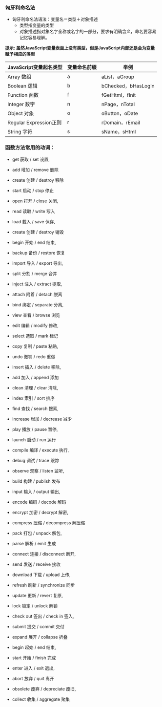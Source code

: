 ###  匈牙利命名法

- 匈牙利命名法语法：变量名＝类型＋对象描述
    + 类型指变量的类型
    + 对象描述指对象名字全称或名字的一部分，要求有明确含义，命名要容易记忆容易理解。
    
**提示: 虽然JavaScript变量表面上没有类型，但是JavaScript内部还是会为变量赋予相应的类型**

JavaScript变量起名类型 | 变量命名前缀 | 举例
------------|------------|------------
Array 数组    | a  | aList，aGroup
Boolean 逻辑  | b  | bChecked，bHasLogin
Function 函数 | f  | fGetHtml，fInit
Integer 数字  | n  | nPage，nTotal
Object 对象   | o  | oButton，oDate
Regular Expression正则 | r  | rDomain，rEmail
String 字符   | s  | sName，sHtml	
 	 	



### 函数方法常用的动词：
- get 获取        /   set 设置,
- add 增加        /   remove 删除
- create 创建     /   destroy 移除
- start 启动      /   stop 停止
- open 打开       /   close 关闭,

- read 读取       /   write 写入
- load 载入       /   save 保存,

- create 创建     /   destroy 销毁
- begin 开始      /   end 结束,

- backup 备份     /   restore 恢复
- import 导入     /   export 导出,

- split 分割      /   merge 合并
- inject 注入     /   extract 提取,

- attach 附着     /   detach 脱离
- bind 绑定       /   separate 分离,

- view 查看       /   browse 浏览
- edit 编辑       /   modify 修改,

- select 选取     /   mark 标记
- copy 复制       /   paste 粘贴,

- undo 撤销       /   redo 重做
- insert 插入     /   delete 移除,

- add 加入        /   append 添加
- clean 清理      /   clear 清除,

- index 索引      /   sort 排序
- find 查找       /   search 搜索,

- increase 增加   /   decrease 减少
- play 播放       /   pause 暂停,

- launch 启动     /   run 运行
- compile 编译    /   execute 执行,

- debug 调试      /   trace 跟踪
- observe 观察    /   listen 监听,

- build 构建      /   publish 发布
- input 输入      /   output 输出,

- encode 编码     /   decode 解码
- encrypt 加密    /   decrypt 解密,

- compress 压缩   /   decompress 解压缩
- pack 打包       /   unpack 解包,

- parse 解析      /   emit 生成
- connect 连接    /   disconnect 断开,

- send 发送       /   receive 接收
- download 下载   /   upload 上传,

- refresh 刷新    /   synchronize 同步
- update 更新     /   revert 复原,

- lock 锁定       /   unlock 解锁
- check out 签出  /   check in 签入,

- submit 提交     /   commit 交付
- expand 展开     /   collapse 折叠
- begin 起始      /   end 结束,

- start 开始      /   finish 完成
- enter 进入      /   exit 退出,

- abort 放弃      /   quit 离开
- obsolete 废弃   /   depreciate 废旧,

- collect 收集    /   aggregate 聚集